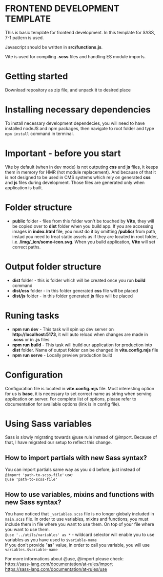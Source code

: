# FRONTEND DEVELOPMENT TEMPLATE


This is basic template for frontend development. In this template for SASS, 7-1 pattern is used.

Javascript should be written in **src/functions.js**.

Vite is used for compiling **.scss** files and handling ES module imports.  


# Getting started  
Download repository as zip file, and unpack it to desired place  


# Installing necessary dependencies
To install necessary development dependecies, you will need to have installed nodeJS and npm packages, then navigate to root folder and type `npm install` command in terminal.  

# Important - before you start  
Vite by default (when in dev mode) is not outputing **css** and **js** files, it keeps them in memory for HMR (hot module replacement). And because of that it is not designed to be used in CMS systems which rely on generated **css** and **js** files during development. Those files are generated only when application is built.

# Folder structure
- **public** folder - files from this folder won't be touched by **Vite**, they will be copied over to **dist** folder when you build app. If you are accessing images in **index.html** file, you must do it by omitting **/public/** from path, instad you need to treat static assets as if they are located in root folder, i.e. **/img/_icn/some-icon.svg**. When you build application, **Vite** will set correct paths.  

# Output folder structure  
- **dist** folder - this is folder which will be created once you run **build** command  
- **dist/css** folder - in this folder generated **css** file will be placed  
- **dist/js** folder - in this folder generated **js** files will be placed

# Runing tasks  
- **npm run dev** - This task will spin up dev server on **http://localhost:5173**, it will auto reload when changes are made in **.scss** or in **.js** files  
- **npm run build** - This task will build our application for production into **dist** folder. Name of output folder can be changed in **vite.config.mjs** file  
- **npm run serve** - Locally preview production build  

# Configuration  
Configuration file is located in **vite.config.mjs** file. Most interesting option for us is **base**, it is necessary to set correct name as string when serving application on server. For complete list of options, please refer to documentation for available options (link is in config file).  

# Using Sass variables
Sass is slowly migrating towards @use rule instead of @import. Because of that, I have migrated our setup to reflect this change.  

## How to import partials with new Sass syntax?
You can import partials same way as you did before, just instead of   
`@import 'path-to-scss-file'` use   
`@use 'path-to-scss-file'`  

## How to use variables, mixins and functions with new Sass syntax?
You have noticed that `_variables.scss` file is no longer globaly included in `main.scss` file. In order to use variables, mixins and functions, you must include them in file where you want to use them. On top of your file where you want to use them.  
`@use '../utils/variables' as *` - wildcard selector will enable you to use variables as you have used to `$variable-name`  
If you don't provide "**as**" value, in order to call you variable, you will use `variables.$variable-name`  

For more informations about @use, @import please check:  
https://sass-lang.com/documentation/at-rules/import  
https://sass-lang.com/documentation/at-rules/use  